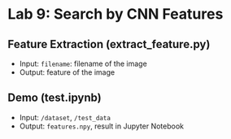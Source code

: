 # Lab 9: Search by CNN Features

## Feature Extraction (extract_feature.py)

* Input: `filename`: filename of the image
* Output: feature of the image

## Demo (test.ipynb)

* Input: `/dataset`, `/test_data`
* Output: `features.npy`, result in Jupyter Notebook